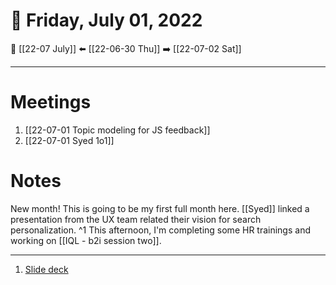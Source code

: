 # 📅  Friday, July 01, 2022
🔀 [[22-07 July]]
⬅️ [[22-06-30 Thu]]
➡️ [[22-07-02 Sat]]

---
# Meetings
1. [[22-07-01 Topic modeling for JS feedback]]
2. [[22-07-01 Syed 1o1]]

# Notes
New month! This is going to be my first full month here. 
[[Syed]] linked a presentation from the UX team related their vision for search personalization. ^1
This afternoon, I'm completing some HR trainings and working on [[IQL - b2i session two]]. 

---
1. [Slide deck](https://docs.google.com/presentation/d/1KLH2T0Z90Xokcwh_R4pu98bniqcnsBeEXx8z65NOZVU/edit#slide=id.ga4208c3bd0_0_421)
